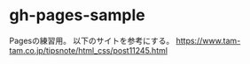 # gh-pages-sample
Pagesの練習用。
以下のサイトを参考にする。
https://www.tam-tam.co.jp/tipsnote/html_css/post11245.html
